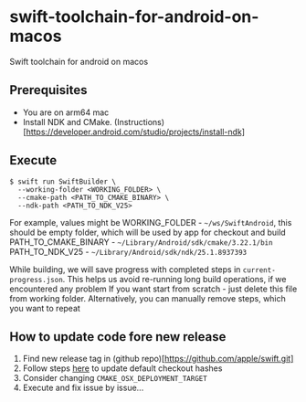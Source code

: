 # swift-toolchain-for-android-on-macos

Swift toolchain for android on macos

## Prerequisites
- You are on arm64 mac
- Install NDK and CMake. (Instructions)[https://developer.android.com/studio/projects/install-ndk]

## Execute
```
$ swift run SwiftBuilder \
  --working-folder <WORKING_FOLDER> \
  --cmake-path <PATH_TO_CMAKE_BINARY> \
  --ndk-path <PATH_TO_NDK_V25>
```
For example, values might be
WORKING_FOLDER - `~/ws/SwiftAndroid`, this should be empty folder, which will be used by app for checkout and build
PATH_TO_CMAKE_BINARY - `~/Library/Android/sdk/cmake/3.22.1/bin`
PATH_TO_NDK_V25 - `~/Library/Android/sdk/ndk/25.1.8937393`

While building, we will save progress with completed steps in `current-progress.json`. 
This helps us avoid re-running long build operations, if we encountered any problem
If you want start from scratch - just delete this file from working folder. Alternatively, you can manually remove steps, which you want to repeat


## How to update code fore new release

1. Find new release tag in (github repo)[https://github.com/apple/swift.git]
2. Follow steps [here](./Sources/SwiftBuilder/Repos/HowToGetCommitHashes.md) to update default checkout hashes
3. Consider changing `CMAKE_OSX_DEPLOYMENT_TARGET`
4. Execute and fix issue by issue...
